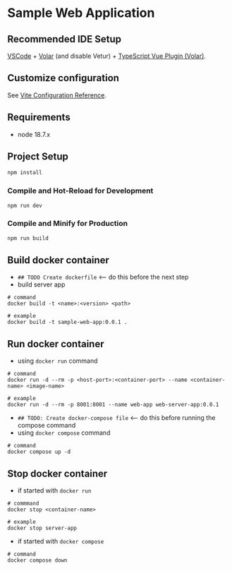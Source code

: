 # Sample Web Application

## Recommended IDE Setup

[VSCode](https://code.visualstudio.com/) + [Volar](https://marketplace.visualstudio.com/items?itemName=Vue.volar) (and disable Vetur) + [TypeScript Vue Plugin (Volar)](https://marketplace.visualstudio.com/items?itemName=Vue.vscode-typescript-vue-plugin).

## Customize configuration

See [Vite Configuration Reference](https://vitejs.dev/config/).

## Requirements
- node 18.7.x

## Project Setup

```sh
npm install
```

### Compile and Hot-Reload for Development

```sh
npm run dev
```

### Compile and Minify for Production

```sh
npm run build
```

## Build docker container
- `## TODO Create dockerfile` <-- do this before the next step
- build server app
```
# command
docker build -t <name>:<version> <path>

# example
docker build -t sample-web-app:0.0.1 .
```

## Run docker container
- using `docker run` command
```
# command
docker run -d --rm -p <host-port>:<container-port> --name <container-name> <image-name>

# example
docker run -d --rm -p 8001:8001 --name web-app web-server-app:0.0.1
```

- `## TODO: Create docker-compose file` <-- do this before running the compose command
- using `docker compose` command
```
# command
docker compose up -d
```

## Stop docker container
- if started with `docker run`
```
# commmand
docker stop <container-name>

# example
docker stop server-app
```

- if started with `docker compose`
```
# command
docker compose down
```